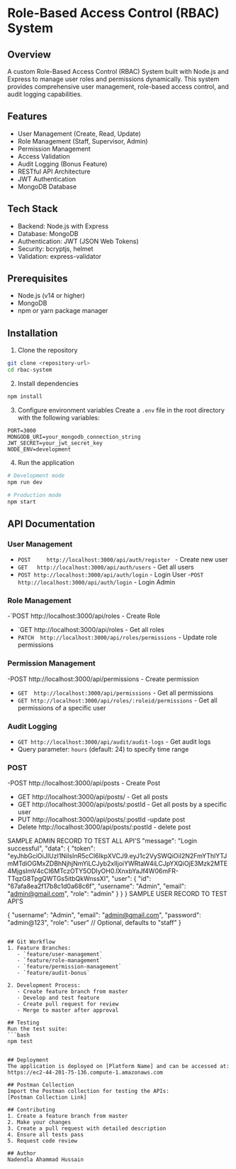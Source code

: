  # Role-Based Access Control (RBAC) System

## Overview
A custom Role-Based Access Control (RBAC) System built with Node.js and Express to manage user roles and permissions dynamically. This system provides comprehensive user management, role-based access control, and audit logging capabilities.

## Features
- User Management (Create, Read, Update)
- Role Management (Staff, Supervisor, Admin)
- Permission Management
- Access Validation
- Audit Logging (Bonus Feature)
- RESTful API Architecture
- JWT Authentication
- MongoDB Database

## Tech Stack
- Backend: Node.js with Express
- Database: MongoDB
- Authentication: JWT (JSON Web Tokens)
- Security: bcryptjs, helmet
- Validation: express-validator

## Prerequisites
- Node.js (v14 or higher)
- MongoDB
- npm or yarn package manager

## Installation

1. Clone the repository
```bash
git clone <repository-url>
cd rbac-system
```

2. Install dependencies
```bash
npm install
```

3. Configure environment variables
Create a `.env` file in the root directory with the following variables:
```env
PORT=3000
MONGODB_URI=your_mongodb_connection_string
JWT_SECRET=your_jwt_secret_key
NODE_ENV=development
```

4. Run the application
```bash
# Development mode
npm run dev

# Production mode
npm start
```

## API Documentation

### User Management
- `POST     http://localhost:3000/api/auth/register ` - Create new user
- `GET   http://localhost:3000/api/auth/users` - Get all users
- `POST http://localhost:3000/api/auth/login` -  Login User
-`POST http://localhost:3000/api/auth/login` - Login Admin

### Role Management
-`POST http://localhost:3000/api/roles  - Create Role
- `GET http://localhost:3000/api/roles  - Get all roles
- `PATCH  http://localhost:3000/api/roles/permissions` - Update role permissions

### Permission Management
-POST    http://localhost:3000/api/permissions    - Create permission
- `GET  http://localhost:3000/api/permissions` - Get all permissions
- `GET http://localhost:3000/api/roles/:roleid/permissions` -  Get all permissions of a specific user 

### Audit Logging 
- `GET http://localhost:3000/api/audit/audit-logs` - Get audit logs
- Query parameter: `hours` (default: 24) to specify time range

### POST 
-POST  http://localhost:3000/api/posts  - Create Post 
- GET http://localhost:3000/api/posts/  - Get all posts
- GET http://localhost:3000/api/posts/:postId  - Get all posts by a specific user 
- PUT http://localhost:3000/api/posts/:postId  -update post 
- Delete http://localhost:3000/api/posts/:postId - delete post 


 

SAMPLE ADMIN RECORD TO TEST ALL API'S
    "message": "Login successful",
    "data": {
        "token": "eyJhbGciOiJIUzI1NiIsInR5cCI6IkpXVCJ9.eyJ1c2VySWQiOiI2N2FmYThlYTJmMTdiOGMxZDBhNjhjNmYiLCJyb2xlIjoiYWRtaW4iLCJpYXQiOjE3Mzk2MTE4MjgsImV4cCI6MTczOTY5ODIyOH0.lXnxbYaJf4W06mFR-TTqzG8TpgQWTGs5itbQkWnssXI",
        "user": {
            "id": "67afa8ea2f17b8c1d0a68c6f",
            "username": "Admin",
            "email": "admin@gmail.com",
            "role": "admin"
        }
    }
}
 SAMPLE USER RECORD TO TEST API'S

 {
  "username": "Admin",
  "email": "admin@gmail.com",
    "password": "admin@123",
  "role": "user"  // Optional, defaults to "staff"
}
```

## Git Workflow
1. Feature Branches:
   - `feature/user-management`
   - `feature/role-management`
   - `feature/permission-management`
   - `feature/audit-bonus`

2. Development Process:
   - Create feature branch from master
   - Develop and test feature
   - Create pull request for review
   - Merge to master after approval

## Testing
Run the test suite:
```bash
npm test


## Deployment
The application is deployed on [Platform Name] and can be accessed at:
https://ec2-44-201-75-136.compute-1.amazonaws.com

## Postman Collection
Import the Postman collection for testing the APIs:
[Postman Collection Link]

## Contributing
1. Create a feature branch from master
2. Make your changes
3. Create a pull request with detailed description
4. Ensure all tests pass
5. Request code review

## Author
Nadendla Ahammad Hussain

 